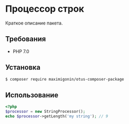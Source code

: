 # Процессор строк

Краткое описание пакета.

## Требования

- PHP 7.0

## Установка

```bash
$ composer require maximigonin/otus-composer-package
```

## Использование

```php
<?php
$processor = new StringProcessor();
echo $processor->getLength('my string'); // 9  
```